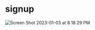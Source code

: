 # signup
![Screen Shot 2023-01-03 at 8 18 29 PM](https://user-images.githubusercontent.com/72527380/210467139-8293dcc4-f675-4771-9d5c-cf63398874fa.png)
